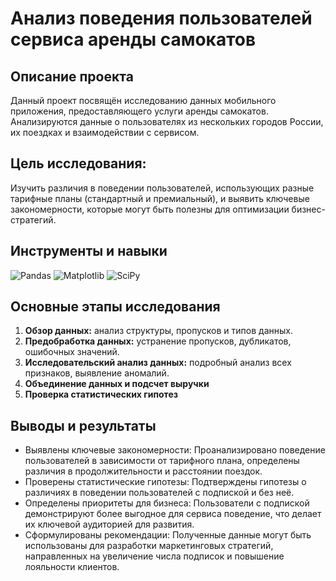 # Анализ поведения пользователей сервиса аренды самокатов

## Описание проекта
Данный проект посвящён исследованию данных мобильного приложения, предоставляющего услуги аренды самокатов. Анализируются данные о пользователях из нескольких городов России, их поездках и взаимодействии с сервисом.

## **Цель исследования:**
Изучить различия в поведении пользователей, использующих разные тарифные планы (стандартный и премиальный), и выявить ключевые закономерности, которые могут быть полезны для оптимизации бизнес-стратегий.

## Инструменты и навыки
![Pandas](https://img.shields.io/badge/-Pandas-150458?style=for-the-badge&logo=pandas&logoColor=white) ![Matplotlib](https://img.shields.io/badge/-Matplotlib-ffffff?style=for-the-badge&logo=matplotlib&logoColor=black) 
![SciPy](https://img.shields.io/badge/-SciPy-0154a0?style=for-the-badge&logo=scipy&logoColor=white)

## Основные этапы исследования

1. **Обзор данных:** анализ структуры, пропусков и типов данных.
2. **Предобработка данных:** устранение пропусков, дубликатов, ошибочных значений.
3. **Исследовательский анализ данных:** подробный анализ всех признаков, выявление аномалий.
4. **Объединение данных и подсчет выручки**
6. **Проверка статистических гипотез**

## Выводы и результаты
- Выявлены ключевые закономерности: Проанализировано поведение пользователей в зависимости от тарифного плана, определены различия в продолжительности и расстоянии поездок.
- Проверены статистические гипотезы: Подтверждены гипотезы о различиях в поведении пользователей с подпиской и без неё.
- Определены приоритеты для бизнеса: Пользователи с подпиской демонстрируют более выгодное для сервиса поведение, что делает их ключевой аудиторией для развития.
- Сформулированы рекомендации: Полученные данные могут быть использованы для разработки маркетинговых стратегий, направленных на увеличение числа подписок и повышение лояльности клиентов.
